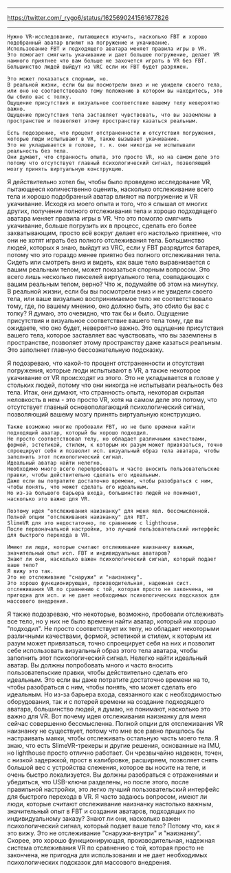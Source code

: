 ***
https://twitter.com/_rygo6/status/1625690241561677826
***
```
Нужно VR-исследование, пытающиеся изучить, насколько FBT и хорошо подобранный аватар влияют на погружение и укачивание.
Использование FBT и подходящего аватара меняет правила игры в VR.
Это помогает смягчить укачивание и дает большее погружение, делает VR намного приятнее что вам больше не захочется играть в VR без FBT.
Большинство людей выйдут из VRC если их FBT будет разряжен.

Это может показаться спорным, но.
В реальной жизни, если бы вы посмотрели вниз и не увидели своего тела, или оно не соответствовало тому положению в котором вы находитесь, это бы сбило вас с толку.
Ощущение присутствия и визуальное соответствие вашему телу невероятно важно.
Ощущение присутствия тела заставляет чувствовать, что вы заземлены в пространстве и позволяют этому пространству казаться реальным.

Есть подозрение, что процент отстраненности и отсутствия погружения, которые люди испытывают в VR, также вызывает укачивание.
Это не укладывается в голове, т. к. они никогда не испытывали реальность без тела.
Они думают, что странность опыта, это просто VR, но на самом деле это потому что отсутствует главный психологический сигнал, позволяющий мозгу принять виртуальную конструкцию.
```
Я действительно хотел бы, чтобы было проведено исследование VR, пытающееся количественно оценить, насколько отслеживание всего тела и хорошо подобранный аватар влияют на погружение и VR укачивание. 
Исходя из моего опыта и того, что я слышал от многих других, получение полного отслеживания тела и хорошо подходящего аватара меняет правила игры в VR. 
Что это помогло смягчить укачивание, больше погрузить их в процесс, сделать его более захватывающим, просто всё вокруг делает его настолько приятнее, что они не хотят играть без полного отслеживания тела. 
Большинство людей, которых я знаю, выйдут из VRC, если у FBT разрядится батарея, потому что это гораздо менее приятно без полного отслеживания тела.
Сидеть или смотреть вниз и видеть, как ваше тело выравнивается с вашим реальным телом, может показаться спорным вопросом. 
Это всего лишь несколько пикселей виртуального тела, совпадающих с вашим реальным телом, верно? 
Что ж, подумайте об этом на минутку. 
В реальной жизни, если бы вы посмотрели вниз и не увидели своего тела, или ваше визуально воспринимаемое тело не соответствовало тому, где, по вашему мнению, оно должно быть, это сбило бы вас с толку? 
Я думаю, это очевидно, что так бы и было. 
Ощущение присутствия и визуальное соответствие вашего тела тому, где вы ожидаете, что оно будет, невероятно важно. 
Это ощущение присутствия вашего тела, которое заставляет вас чувствовать, что вы заземлены в пространстве, позволяет этому пространству даже казаться реальным. 
Это заполняет главную бессознательную подсказку. 

Я подозреваю, что какой-то процент отстраненности и отсутствия погружения, которые люди испытывают в VR, а также некоторое укачивание от VR происходят из этого. 
Это не укладывается в голове у стольких людей, потому что они никогда не испытывали реальность без тела. 
Итак, они думают, что странность опыта, некоторая скрытая неловкость в нем - это просто VR, хотя на самом деле это потому, что отсутствует главный основополагающий психологический сигнал, позволяющий вашему мозгу принять виртуальную конструкцию. 

```
Также возможно многие пробовали FBT, но не было времени найти подходящий аватар, который бы хорошо подходил.
Не просто соответствовал телу, но обладает различными качествами, формой, эстетикой, стилем, к которым их разум может привязаться, точно спроецирует себя и позволит исп. визуальный образ тела аватара, чтобы заполнить этот психологический сигнал.
Идеальный аватар найти нелегко.
Необходимо много всего перепробовать и часто вносить пользовательские правки, чтобы действительно сделать его идеальным.
Даже если вы потратите достаточно времени, чтобы разобраться с ним, чтобы понять, что может сделать его идеальным.
Но из-за большого барьера входа, большинство людей не понимают, насколько это важно для VR.

Поэтому идея "отслеживания наизнанку" для меня явл. бессмысленной.
Полной опции "отслеживания наизнанку" для FBT.
SlimeVR для это недостаточно, по сравнению с lighthouse.
После первоначальной настройки, это лучший пользовательский интерфейс для быстрого перехода в VR.

Имеют ли люди, которые считают отслеживание наизнанку важным, значительный опыт исп. FBT и индивидуальных аватаров?
Знают ли они, насколько важен психологический сигнал, который подает ваше тело?
Я вижу это так. 
Это не отслеживание "снаружи" и "наизнанку".
Это хорошо функционирующая, производительная, надежная сист. отслеживания VR по сравнению с той, которая просто не закончена, не пригодна для исп. и не дает необходимых психологических подсказок для массового внедрения.
```

Я также подозреваю, что некоторые, возможно, пробовали отслеживать все тело, но у них не было времени найти аватар, который им хорошо "подходил". 
Не просто соответствует их телу, но обладает некоторыми различными качествами, формой, эстетикой и стилем, к которым их разум может привязаться, точно спроецирует себя на них и позволит себе использовать визуальный образ этого тела аватара, чтобы заполнить этот психологический сигнал. 
Нелегко найти идеальный аватар. 
Вы должны попробовать много и часто вносить пользовательские правки, чтобы действительно сделать его идеальным. 
Это если вы даже потратите достаточно времени на то, чтобы разобраться с ним, чтобы понять, что может сделать его идеальным. 
Но из-за барьера входа, связанного как с необходимостью оборудования, так и с потерей времени на создание подходящего аватара, большинство людей, я думаю, не понимают, насколько это важно для VR. 
Вот почему идея отслеживания наизнанку для меня сейчас совершенно бессмысленна. 
Полной опции для отслеживания VR наизнанку не существует, потому что мне все равно пришлось бы настраивать маяки, чтобы отслеживать остальную часть моего тела. 
Я знаю, что есть SlimeVR-трекеры и другие решения, основанные на IMU, но lighthouse просто отлично работает. 
Он чрезвычайно надежен, точен, с низкой задержкой, прост в калибровке, расширяем, позволяет снять большой вес с устройства слежения, которое вы носите на теле, и очень быстро локализуется. 
Вы должны разобраться с отражениями и убедиться, что USB-ключи разделены, но после этого, после правильной настройки, это легко лучший пользовательский интерфейс для быстрого перехода в VR. 
Я часто задаюсь вопросом, имеют ли люди, которые считают отслеживание наизнанку настолько важным, значительный опыт в FBT и создании аватаров, подходящих по индивидуальному заказу? 
Знают ли они, насколько важен психологический сигнал, который подает ваше тело? 
Потому что, как я это вижу. 
Это не отслеживание "снаружи-внутри" и "наизнанку". 
Скорее, это хорошо функционирующая, производительная, надежная система отслеживания VR по сравнению с той, которая просто не закончена, не пригодна для использования и не дает необходимых психологических подсказок для массового внедрения.